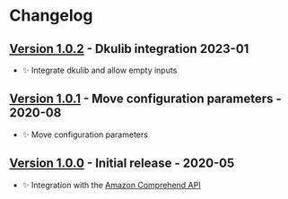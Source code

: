 # Changelog


## [Version 1.0.2](https://github.com/dataiku/dss-plugin-nlp-amazon-translation/releases/tag/v1.0.2) - Dkulib integration 2023-01

- ✨ Integrate dkulib and allow empty inputs

## [Version 1.0.1](https://github.com/dataiku/dss-plugin-nlp-amazon-translation/releases/tag/v1.0.1) - Move configuration parameters - 2020-08

- ✨ Move configuration parameters

## [Version 1.0.0](https://github.com/dataiku/dss-plugin-nlp-amazon-translation/releases/tag/v1.0.0) - Initial release - 2020-05

- ✨ Integration with the [Amazon Comprehend API](https://docs.aws.amazon.com/comprehend/index.html)
